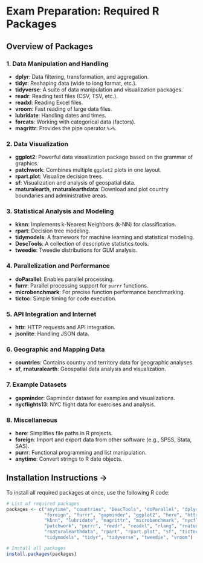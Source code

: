 # Exam Preparation: Required R Packages
## Overview of Packages

### 1. **Data Manipulation and Handling**
- **dplyr**: Data filtering, transformation, and aggregation.
- **tidyr**: Reshaping data (wide to long format, etc.).
- **tidyverse**: A suite of data manipulation and visualization packages.
- **readr**: Reading text files (CSV, TSV, etc.).
- **readxl**: Reading Excel files.
- **vroom**: Fast reading of large data files.
- **lubridate**: Handling dates and times.
- **forcats**: Working with categorical data (factors).
- **magrittr**: Provides the pipe operator `%>%`.

### 2. **Data Visualization**
- **ggplot2**: Powerful data visualization package based on the grammar of graphics.
- **patchwork**: Combines multiple `ggplot2` plots in one layout.
- **rpart.plot**: Visualize decision trees.
- **sf**: Visualization and analysis of geospatial data.
- **rnaturalearth**, **rnaturalearthdata**: Download and plot country boundaries and administrative areas.

### 3. **Statistical Analysis and Modeling**
- **kknn**: Implements k-Nearest Neighbors (k-NN) for classification.
- **rpart**: Decision tree modeling.
- **tidymodels**: A framework for machine learning and statistical modeling.
- **DescTools**: A collection of descriptive statistics tools.
- **tweedie**: Tweedie distributions for GLM analysis.

### 4. **Parallelization and Performance**
- **doParallel**: Enables parallel processing.
- **furrr**: Parallel processing support for `purrr` functions.
- **microbenchmark**: For precise function performance benchmarking.
- **tictoc**: Simple timing for code execution.

### 5. **API Integration and Internet**
- **httr**: HTTP requests and API integration.
- **jsonlite**: Handling JSON data.

### 6. **Geographic and Mapping Data**
- **countries**: Contains country and territory data for geographic analyses.
- **sf**, **rnaturalearth**: Geospatial data analysis and visualization.

### 7. **Example Datasets**
- **gapminder**: Gapminder dataset for examples and visualizations.
- **nycflights13**: NYC flight data for exercises and analysis.

### 8. **Miscellaneous**
- **here**: Simplifies file paths in R projects.
- **foreign**: Import and export data from other software (e.g., SPSS, Stata, SAS).
- **purrr**: Functional programming and list manipulation.
- **anytime**: Convert strings to R date objects.

## Installation Instructions ->

To install all required packages at once, use the following R code:

```r
# List of required packages
packages <- c("anytime", "countries", "DescTools", "doParallel", "dplyr", "forcats", 
              "foreign", "furrr", "gapminder", "ggplot2", "here", "httr", "jsonlite", 
              "kknn", "lubridate", "magrittr", "microbenchmark", "nycflights13", 
              "patchwork", "purrr", "readr", "readxl", "rlang", "rnaturalearth", 
              "rnaturalearthdata", "rpart", "rpart.plot", "sf", "tictoc", 
              "tidymodels", "tidyr", "tidyverse", "tweedie", "vroom")

# Install all packages
install.packages(packages)

